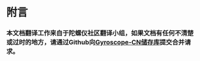 # 附言

### **本文档翻译工作来自于陀螺仪社区翻译小组**，如果文档有任何不清楚或过时的地方，请通过Github向[Gyroscope-CN储存库](https://github.com/darktuJJ/GitBook/tree/Gyroscope-CN)提交合并请求。
